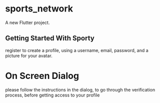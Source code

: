 # sports_network

A new Flutter project.

## Getting Started With Sporty

register to create a profile, using a username, email, password, and a picture for your avatar.

# On Screen Dialog

please follow the instructions in the dialog, to go through the verification process, before getting access to your profile


